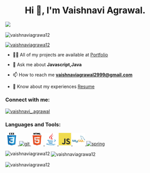 <h1 align="center">Hi 👋, I'm Vaishnavi Agrawal.</h1>
<!-- <h3 align="center">A passionate Java Backend developer from India</h3> -->
<img src="https://user-images.githubusercontent.com/73159092/106097036-9e8f2980-615c-11eb-9860-5aa437be7fc9.gif">


<p align="left"> <img src="https://komarev.com/ghpvc/?username=vaishnaviagrawa12&label=Profile%20views&color=0e75b6&style=flat" alt="vaishnaviagrawa12" /> </p>

<p align="left"> <a href="https://github.com/ryo-ma/github-profile-trophy"><img src="https://github-profile-trophy.vercel.app/?username=vaishnaviagrawa12" alt="vaishnaviagrawa12" /></a> </p>

<!-- - 🔭 I’m currently learning **Backend development**

- 🌱 I’m currently learning **Java, SpringBoot** -->

- 👨‍💻 All of my projects are available at <a href='https://vaishnaviagrawa12.github.io/](https://vaishnaviagrawa12.github.io/'>Portfolio</a>

- 💬 Ask me about **Javascript,Java**

- 📫 How to reach me **vaishnaviagrawal2999@gmail.com**

- 📄 Know about my experiences <a href='https://drive.google.com/file/d/13yvEIAnaGHY8cA3a_ByABom6zFitVzhF/view?usp=sharing'>Resume </a>

<h3 align="left">Connect with me:</h3>
<p align="left">
<a href="https://instagram.com/vaishnavi_.agrawal" target="blank"><img align="center" src="https://raw.githubusercontent.com/rahuldkjain/github-profile-readme-generator/master/src/images/icons/Social/instagram.svg" alt="vaishnavi_.agrawal" height="30" width="40" /></a>
</p>

<h3 align="left">Languages and Tools:</h3>
<p align="left"> <a href="https://www.w3schools.com/css/" target="_blank" rel="noreferrer"> <img src="https://raw.githubusercontent.com/devicons/devicon/master/icons/css3/css3-original-wordmark.svg" alt="css3" width="40" height="40"/> </a> <a href="https://git-scm.com/" target="_blank" rel="noreferrer"> <img src="https://www.vectorlogo.zone/logos/git-scm/git-scm-icon.svg" alt="git" width="40" height="40"/> </a> <a href="https://www.w3.org/html/" target="_blank" rel="noreferrer"> <img src="https://raw.githubusercontent.com/devicons/devicon/master/icons/html5/html5-original-wordmark.svg" alt="html5" width="40" height="40"/> </a> <a href="https://www.java.com" target="_blank" rel="noreferrer"> <img src="https://raw.githubusercontent.com/devicons/devicon/master/icons/java/java-original.svg" alt="java" width="40" height="40"/> </a> <a href="https://developer.mozilla.org/en-US/docs/Web/JavaScript" target="_blank" rel="noreferrer"> <img src="https://raw.githubusercontent.com/devicons/devicon/master/icons/javascript/javascript-original.svg" alt="javascript" width="40" height="40"/> </a> <a href="https://www.mysql.com/" target="_blank" rel="noreferrer"> <img src="https://raw.githubusercontent.com/devicons/devicon/master/icons/mysql/mysql-original-wordmark.svg" alt="mysql" width="40" height="40"/> </a> <a href="https://spring.io/" target="_blank" rel="noreferrer"> <img src="https://www.vectorlogo.zone/logos/springio/springio-icon.svg" alt="spring" width="40" height="40"/> </a> </p>

<p><img align="left" src="https://github-readme-stats.vercel.app/api/top-langs?username=vaishnaviagrawa12&show_icons=true&locale=en&layout=compact" alt="vaishnaviagrawa12" /></p>

<p>&nbsp;<img align="center" src="https://github-readme-stats.vercel.app/api?username=vaishnaviagrawa12&show_icons=true&locale=en" alt="vaishnaviagrawa12" /></p>

<p><img align="center" src="https://github-readme-streak-stats.herokuapp.com/?user=vaishnaviagrawa12&" alt="vaishnaviagrawa12" /></p>

